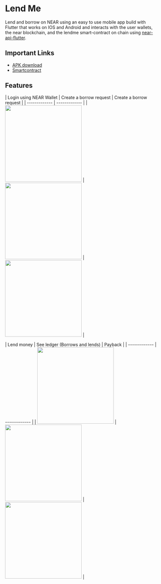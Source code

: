 # Lend Me

Lend and borrow on NEAR using an easy to use mobile app build with Flutter that works on IOS and Android and interacts with the user wallets, the near blockchain, and the lendme smart-contract on chain using [near-api-flutter](https://pub.dev/packages/near_api_flutter/score).

## Important Links
- [APK download](https://drive.google.com/file/d/14prBgaMlOTgOo4yAVV-DibJd7ZWOW3QJ/view?usp=sharing)
- [Smartcontract](https://github.com/neararabic/lend-me/tree/main/contract)

## Features

| Login using NEAR Wallet  | Create a borrow request | Create a borrow request |
| ------------- | ------------- |
| <img src="https://user-images.githubusercontent.com/34034904/202174781-68be7371-6332-4294-88e5-d39c38f03bc5.png" width="250">  | <img src="https://user-images.githubusercontent.com/34034904/202176010-7a833996-5754-4f57-a180-6973d56d058a.png" width="250">  | <img src="https://user-images.githubusercontent.com/34034904/202175715-7fa26717-e94b-4498-8a58-6b1968747675.png" width="250"> |


| Lend money  | See ledger (Borrows and lends) | Payback |
| ------------- | ------------- |
| <img src="https://user-images.githubusercontent.com/34034904/202176176-96b1081c-f7b7-4862-8ee4-eba50865063b.png" width="250"> | <img src="https://user-images.githubusercontent.com/34034904/202176472-1636e2e6-79cd-4266-8489-880a18a3e349.png" width="250">  | <img src="https://user-images.githubusercontent.com/34034904/202176764-58ec4074-ee58-49a8-b043-45538b7fec13.png" width="250"> |


